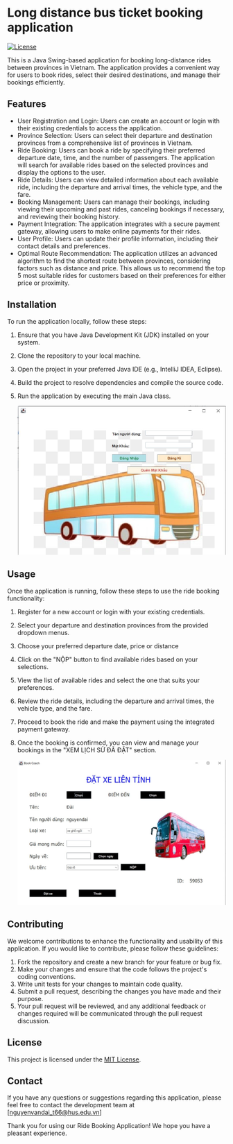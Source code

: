 # Long distance bus ticket booking application

[![License](https://img.shields.io/badge/License-MIT-blue.svg)](LICENSE)

This is a Java Swing-based application for booking long-distance rides between provinces in Vietnam. The application provides a convenient way for users to book rides, select their desired destinations, and manage their bookings efficiently.

## Features

- User Registration and Login: Users can create an account or login with their existing credentials to access the application.
- Province Selection: Users can select their departure and destination provinces from a comprehensive list of provinces in Vietnam.
- Ride Booking: Users can book a ride by specifying their preferred departure date, time, and the number of passengers. The application will search for available rides based on the selected provinces and display the options to the user.
- Ride Details: Users can view detailed information about each available ride, including the departure and arrival times, the vehicle type, and the fare.
- Booking Management: Users can manage their bookings, including viewing their upcoming and past rides, canceling bookings if necessary, and reviewing their booking history.
- Payment Integration: The application integrates with a secure payment gateway, allowing users to make online payments for their rides.
- User Profile: Users can update their profile information, including their contact details and preferences.
- Optimal Route Recommendation: The application utilizes an advanced algorithm to find the shortest route between provinces, considering factors such as distance and price. This allows us to recommend the top 5 most suitable rides for customers based on their preferences for either price or proximity.

## Installation

To run the application locally, follow these steps:

1. Ensure that you have Java Development Kit (JDK) installed on your system.
2. Clone the repository to your local machine.
3. Open the project in your preferred Java IDE (e.g., IntelliJ IDEA, Eclipse).
4. Build the project to resolve dependencies and compile the source code.
5. Run the application by executing the main Java class.

    ![bookcoach](login_new.jpg)

   
## Usage

Once the application is running, follow these steps to use the ride booking functionality:

1. Register for a new account or login with your existing credentials.
2. Select your departure and destination provinces from the provided dropdown menus.
3. Choose your preferred departure date, price or distance
4. Click on the "NỘP" button to find available rides based on your selections.
5. View the list of available rides and select the one that suits your preferences.
6. Review the ride details, including the departure and arrival times, the vehicle type, and the fare.
7. Proceed to book the ride and make the payment using the integrated payment gateway.
8. Once the booking is confirmed, you can view and manage your bookings in the "XEM LỊCH SỬ ĐÃ ĐẶT" section.

    ![bookcoach](book.jpg)
  
## Contributing

We welcome contributions to enhance the functionality and usability of this application. If you would like to contribute, please follow these guidelines:

1. Fork the repository and create a new branch for your feature or bug fix.
2. Make your changes and ensure that the code follows the project's coding conventions.
3. Write unit tests for your changes to maintain code quality.
4. Submit a pull request, describing the changes you have made and their purpose.
5. Your pull request will be reviewed, and any additional feedback or changes required will be communicated through the pull request discussion.

## License

This project is licensed under the [MIT License](LICENSE.md).

## Contact

If you have any questions or suggestions regarding this application, please feel free to contact the development team at [nguyenvandai_t66@hus.edu.vn]

Thank you for using our Ride Booking Application! We hope you have a pleasant experience.
